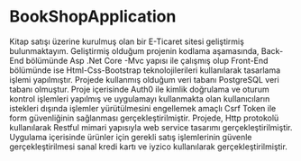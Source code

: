 # BookShopApplication
Kitap satışı üzerine kurulmuş olan bir E-Ticaret sitesi geliştirmiş bulunmaktayım. Geliştirmiş olduğum projenin kodlama 
aşamasında, Back-End bölümünde Asp .Net Core -Mvc yapısı ile çalışmış olup Front-End bölümünde ise Html-Css-Bootstrap 
teknolojilerileri kullanılarak tasarlama işlemi yapılmıştır. Projede kullanmış olduğum veri tabanı PostgreSQL veri tabanı
olmuştur. Proje içerisinde Auth0 ile kimlik doğrulama ve oturum kontrol işlemleri yapılmış ve uygulamayı kullanmakta olan 
kullanıcıların istekleri dışında işlemler yürütülmesini engellemek amaçlı Csrf Token ile form güvenliğinin sağlanması 
gerçekleştirilmiştir. Projede, Http protokolü kullanılarak Restful mimari yapısıyla web service tasarımı gerçekleştirilmiştir.
Uygulama içerisinde ürünler için gerekli satış işlemlerinin güvenle gerçekleştirilmesi sanal kredi kartı ve iyzico kullanılarak gerçekleştirilmiştir.
